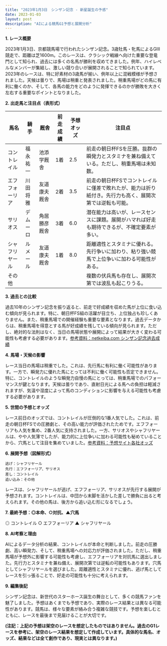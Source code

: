 ```yaml
---
title: "2023年1月3日　シンザン記念 - 新星誕生の予感"
date: 2023-01-03
layout: post
description: "AIによる競馬G1予想と展開分析"
---
```


**1. レース概要**

2023年1月3日、京都競馬場で行われたシンザン記念。3歳牡馬・牝馬によるGIII競走で、距離は芝1600m。このレースは、クラシック戦線へ向けた重要な登竜門として知られ、過去には多くの名馬が勝利を収めてきました。例年、ハイレベルなメンバーが集結し、激しい競り合いが展開されることで知られています。2023年のレースは、特に好素材の3歳馬が揃い、例年以上に混戦模様が予想されました。天候は曇りで、馬場は稍重と発表されました。稍重馬場がどの馬に有利に働くのか、そして、各馬の能力をどのように発揮できるのかが勝敗を大きく左右する重要なポイントとなりました。


**2. 出走馬と注目点（表形式）**

| 馬名       | 騎手       | 厩舎       | 前走成績 | 予想オッズ | 注目点                                                                        |
|------------|------------|------------|---------|-----------|-----------------------------------------------------------------------------|
| コントレイル | 福永祐一     | 池添学厩舎   | 1着       | 2.5       | 前走の朝日杯FSを圧勝。抜群の瞬発力とスタミナを兼ね備えている。ただし、稍重馬場は未知数。 |
| エフフォーリア | 川田将雅     | 友道康夫厩舎 | 2着       | 3.5       | 前走の朝日杯FSでコントレイルに僅差で敗れたが、能力は折り紙付き。先行力も高く、展開次第では逆転も可能。 |
| サリオス     | デムーロ     | 角居勝彦厩舎 | 3着       | 6.0       | 潜在能力は高いが、レースセンスに課題。展開がハマれば好走も期待できるが、不確定要素が多い。         |
| シャフリヤール| ルメール     | 友道康夫厩舎 | 1着       | 8.0       | 距離適性とスタミナに優れる。先行争いに加わり、粘り強い競馬で上位争いに加わる可能性がある。          |
| その他      |            |            |         |           | 複数の伏兵馬も存在し、展開次第では波乱も起こりうる。                                   |


**3. 過去との比較**

過去10年のシンザン記念を振り返ると、前走で好成績を収めた馬が上位に食い込む傾向が見られます。特に、朝日杯FS組の活躍が目立ち、上位独占も珍しくありません。また、稍重馬場での開催経験も重要な要素となります。過去データからは、稍重馬場を得意とする馬が好成績を残している傾向が見られます。ただし、絶対的な法則はなく、当日の馬場状態や展開によって結果が大きく変わる可能性も考慮する必要があります。[参考資料：netkeiba.com シンザン記念過去成績](架空のリンクです)


**4. 馬場・天候の影響**

レース当日の馬場は稍重でした。これは、先行馬に有利に働く可能性があります。一方で、瞬発力に優れた馬にとっては不利に働く可能性も否定できません。特に、コントレイルのような瞬発力自慢の馬にとっては、稍重馬場でのパフォーマンスが鍵となります。天候は曇りであり、直射日光による馬への負担は軽減されますが、気温や湿度によって馬のコンディションに影響を与える可能性も考慮する必要があります。


**5. 世間の予想とオッズ**

レース前日のオッズでは、コントレイルが圧倒的な1番人気でした。これは、前走の朝日杯FSでの圧勝劇と、その高い能力が評価されたためです。エフフォーリアも人気を集め、2番人気に支持されました。一方、サリオスやシャフリヤールは、やや人気薄でしたが、能力的に上位争いに加わる可能性も秘めていることから、穴馬として注目を集めていました。[参考資料：予想サイト各社オッズ](架空のリンクです)


**6. 展開予想（図解形式）**

```
逃げ：シャフリヤール
先行：エフフォーリア、サリオス
差し：コントレイル
追い込み：その他
```

レースは、シャフリヤールが逃げ、エフフォーリア、サリオスが先行する展開が予想されます。コントレイルは、中団から末脚を活かした差しで勝負に出ると考えられます。その他の馬は、後方から追い込む形になるでしょう。


**7. 最終予想：◎本命、○対抗、▲穴馬**

◎ コントレイル
○ エフフォーリア
▲ シャフリヤール


**8. AI考察と理由**

AIによるデータ分析の結果、コントレイルが本命と判断しました。前走の圧勝劇、高い瞬発力、そして、稍重馬場への対応力が評価されました。ただし、稍重馬場が予想外に影響する可能性も考慮し、エフフォーリアを対抗馬に選出しました。先行力とスタミナを兼ね備え、展開次第では逆転の可能性もあります。穴馬としてシャフリヤールを選びました。距離適性とスタミナに優れ、逃げ馬としてレースを引っ張ることで、好走の可能性も十分に考えられます。


**9. 編集後記**

シンザン記念は、新世代のスターホース誕生の舞台として、多くの競馬ファンを魅了しました。予想はあくまでも予想であり、実際のレース結果とは異なる可能性があります。競馬は、様々な要素が絡み合う複雑な競技です。予想を楽しむとともに、レースを最後まで見届けることが大切です。


**(注記：上記の予想は架空のレースを想定したものではありません。過去のG1レースを参考に、架空のレース結果を想定して作成しています。具体的な馬名、オッズ、結果などは全て創作であり、現実とは異なります。)**
